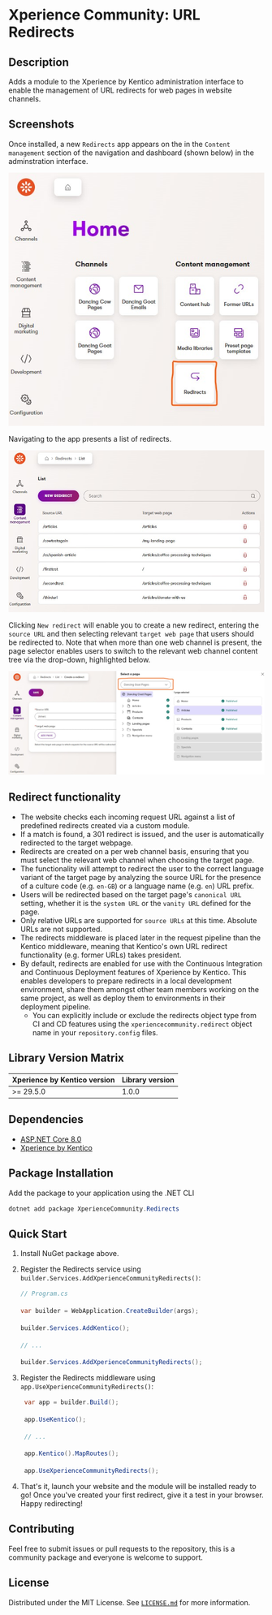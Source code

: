 # Xperience Community: URL Redirects

## Description

Adds a module to the Xperience by Kentico administration interface to enable the management of URL redirects for web pages in website channels.

## Screenshots

Once installed, a new `Redirects` app appears on the in the `Content management` section of the navigation and dashboard (shown below) in the adminstration interface.

<a href="images/xperience-community-redirects-screenshot-dashboard.jpg">
  <img src="images/xperience-community-redirects-screenshot-dashboard.jpg" alt="Xperience by Kentico Redirects app">
</a>

Navigating to the app presents a list of redirects.

<a href="images/xperience-community-redirects-screenshot-listing.jpg">
  <img src="images/xperience-community-redirects-screenshot-listing.jpg" alt="Xperience by Kentico redirects module listing">
</a>

Clicking `New redirect` will enable you to create a new redirect, entering the `source URL` and then selecting relevant `target web page` that users should be redirected to. Note that when more than one web channel is present, the page selector enables users to switch to the relevant web channel content tree via the drop-down, highlighted below.

<a href="images/xperience-community-redirects-screenshot-create.jpg">
  <img src="images/xperience-community-redirects-screenshot-create.jpg" alt="Creating a redirect in the Xperience by Kentico redirects module">
</a>

## Redirect functionality

- The website checks each incoming request URL against a list of predefined redirects created via a custom module.
- If a match is found, a 301 redirect is issued, and the user is automatically redirected to the target webpage.
- Redirects are created on a per web channel basis, ensuring that you must select the relevant web channel when choosing the target page.
- The functionality will attempt to redirect the user to the correct language variant of the target page by analyzing the source URL for the presence of a culture code (e.g. `en-GB`) or a language name (e.g. `en`) URL prefix.
- Users will be redirected based on the target page's `canonical URL` setting, whether it is the `system URL` or the `vanity URL` defined for the page.
- Only relative URLs are supported for `source URLs` at this time. Absolute URLs are not supported.
- The redirects middleware is placed later in the request pipeline than the Kentico middleware, meaning that Kentico's own URL redirect functionality (e.g. former URLs) takes president.
- By default, redirects are enabled for use with the Continuous Integration and Continuous Deployment features of Xperience by Kentico. This enables developers to prepare redirects in a local development environment, share them amongst other team members working on the same project, as well as deploy them to environments in their deployment pipeline.
  - You can explicitly include or exclude the redirects object type from CI and CD features using the `xperiencecommunity.redirect` object name in your `repository.config` files.

## Library Version Matrix

| Xperience by Kentico version | Library version |
|------------------------------|-----------------|
| >= 29.5.0                    | 1.0.0           |

## Dependencies

- [ASP.NET Core 8.0](https://dotnet.microsoft.com/en-us/download)
- [Xperience by Kentico](https://docs.kentico.com/changelog)

## Package Installation

Add the package to your application using the .NET CLI

```powershell
dotnet add package XperienceCommunity.Redirects
```

## Quick Start

1. Install NuGet package above.

2. Register the Redirects service using `builder.Services.AddXperienceCommunityRedirects()`:

   ```csharp
   // Program.cs

   var builder = WebApplication.CreateBuilder(args);

   builder.Services.AddKentico();

   // ...

   builder.Services.AddXperienceCommunityRedirects();
   ```


3. Register the Redirects middleware using `app.UseXperienceCommunityRedirects()`:

   ```csharp
    var app = builder.Build();

    app.UseKentico();

    // ...
    
    app.Kentico().MapRoutes();

    app.UseXperienceCommunityRedirects();
   ```

4. That's it, launch your website and the module will be installed ready to go! Once you've created your first redirect, give it a test in your browser. Happy redirecting!

## Contributing

Feel free to submit issues or pull requests to the repository, this is a community package and everyone is welcome to support.

## License

Distributed under the MIT License. See [`LICENSE.md`](LICENSE.md) for more information.